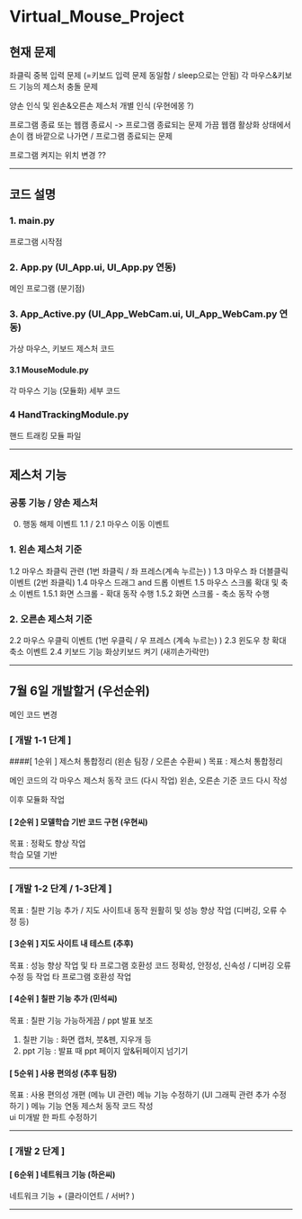 # Virtual_Mouse_Project

## 현재 문제
   좌클릭 중복 입력 문제 (=키보드 입력 문제 동일함 / sleep으로는 안됨) 
   각 마우스&키보드 기능의 제스처 충돌 문제

   양손 인식 및 왼손&오른손 제스처 개별 인식  (우현에몽 ?)

   프로그램 종료 또는 웹캠 종료시 -> 프로그램 종료되는 문제
   가끔 웹캠 활상화 상태에서 손이 캠 바깥으로 나가면 / 프로그램 종료되는 문제

   프로그램 켜지는 위치 변경 ?? 

------------------------------------
## 코드 설명

### 1. main.py
프로그램 시작점 

### 2. App.py (UI_App.ui, UI_App.py 연동)
메인 프로그램 (분기점) 

### 3. App_Active.py (UI_App_WebCam.ui, UI_App_WebCam.py 연동)
가상 마우스, 키보드 제스처 코드  

#### 3.1 MouseModule.py
각 마우스 기능 (모듈화) 세부 코드  

### 4 HandTrackingModule.py
핸드 트래킹 모듈 파일 

 -------------------------------------------
## 제스처 기능 
### 공통 기능 / 양손 제스처 
   0. 행동 해제 이벤트
   1.1 / 2.1 마우스 이동 이벤트

###  1. 왼손 제스처 기준 
   1.2 마우스 좌클릭 관련 (1번 좌클릭 / 좌 프레스(계속 누르는) )
   1.3 마우스 좌 더블클릭 이벤트 (2번 좌클릭)
   1.4 마우스 드래그 and 드롭 이벤트
   1.5 마우스 스크롤 확대 및 축소 이벤트
   1.5.1 화면 스크롤 - 확대 동작 수행
   1.5.2 화면 스크롤 - 축소 동작 수행

###  2. 오른손 제스처 기준 
   2.2 마우스 우클릭 이벤트 (1번 우클릭 / 우 프레스 (계속 누르는) )
   2.3 윈도우 창 확대 축소 이벤트
   2.4 키보드 기능 화상키보드 켜기 (새끼손가락만)

 -------------------------------------------
## 7월 6일 개발할거 (우선순위)
   메인 코드 변경 

### [ 개발 1-1 단계 ]
####[ 1순위 ] 제스처 통합정리 (왼손 팀장 / 오른손 수환씨 ) 
   목표 : 제스처 통합정리
  
   메인 코드의 각 마우스 제스처 동작 코드 (다시 작업)
   왼손, 오른손 기준 코드 다시 작성 
  
   이후 모듈화 작업 

#### [ 2순위 ] 모델학습 기반 코드 구현  (우현씨)
   목표 : 정확도 향상 작업  
   학습 모델 기반 

------------------------------------------------
### [ 개발 1-2 단계 / 1-3단계 ]
   목표 : 칠판 기능 추가 / 지도 사이트내 동작 원활히 및 성능 향상 작업 (디버깅, 오류 수정 등)  

#### [ 3순위 ] 지도 사이트 내 테스트 (추후)
   목표 : 성능 향상 작업 및 타 프로그램 호환성 
   코드 정확성, 안정성, 신속성 / 디버깅 오류 수정 등 작업 
   타 프로그램 호환성 작업 


#### [ 4순위 ] 칠판 기능 추가 (민석씨)
   목표 : 칠판 기능 가능하게끔 / ppt 발표 보조
   1) 칠판 기능 : 화면 캡처, 붓&펜, 지우개 등
   2) ppt 기능 : 발표 때 ppt 페이지 앞&뒤페이지 넘기기 


#### [ 5순위 ] 사용 편의성 (추후 팀장)
   목표 : 사용 편의성 개편 (메뉴 UI 관련)
   메뉴 기능 수정하기 (UI 그래픽 관련 추가 수정하기 )
   메뉴 기능 연동 제스처 동작 코드 작성  
   ui 미개발 한 파트 수정하기 

------------------------------------------------
### [ 개발 2 단계 ]
#### [ 6순위 ] 네트워크 기능 (하은씨) 
   네트워크 기능  + (클라이언트 / 서버? ) 


------------------------------------------------

